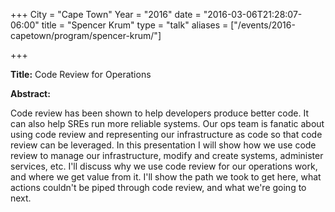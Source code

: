 +++
City = "Cape Town"
Year = "2016"
date = "2016-03-06T21:28:07-06:00"
title = "Spencer Krum"
type = "talk"
aliases = ["/events/2016-capetown/program/spencer-krum/"]

+++

<div class="col-12">
<p><strong>Title:</strong> Code Review for Operations</p>

<p><strong>Abstract:</strong></p>

<p>Code review has been shown to help developers produce better code. It can also help SREs run more reliable systems. Our ops team is fanatic about using code review and representing our infrastructure as code so that code review can be leveraged. In this presentation I will show how we use code review to manage our infrastructure, modify and create systems, administer services, etc. I'll discuss why we use code review for our operations work, and where we get value from it. I'll show the path we took to get here, what actions couldn't be piped through code review, and what we're going to next.</p>

</div>
